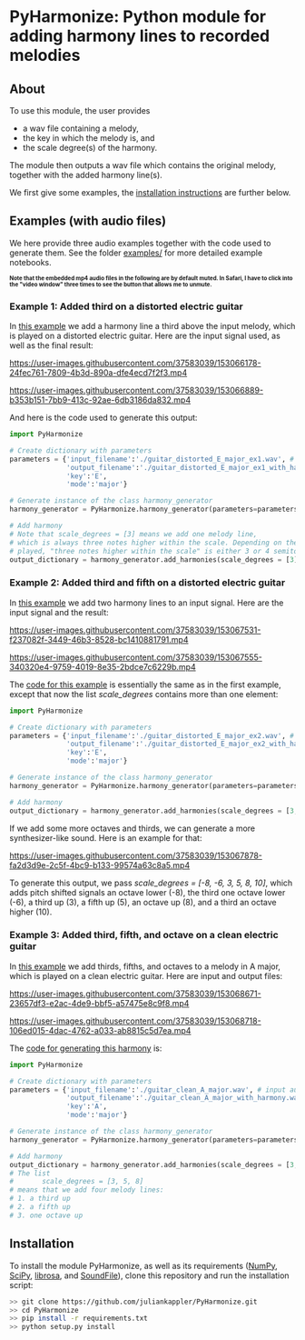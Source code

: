 # PyHarmonize: Python module for adding harmony lines to recorded melodies

## About

To use this module, the user provides

* a wav file containing a melody,
* the key in which the melody is, and
* the scale degree(s) of the harmony.

The module then outputs a wav file which contains the original melody, together with the added harmony line(s).

We first give some examples, the <a href="#installation">installation instructions</a> are further below.

## Examples (with audio files)

We here provide three audio examples together with the code used to generate them. See the folder [examples/](examples/) for more detailed example notebooks. 

<sub><sup>**Note that the embedded mp4 audio files in the following are by default muted. In Safari, I have to click into the "video window" three times to see the button that allows me to unmute.**</sub></sup>

### Example 1: Added third on a distorted electric guitar

In [this example](examples/guitar%20distorted%20-%20E%20major%20-%20example%201.ipynb) we add a harmony line a third above the input melody, which is played on a distorted electric guitar. Here are the input signal used, as well as the final result:

https://user-images.githubusercontent.com/37583039/153066178-24fec761-7809-4b3d-890a-dfe4ecd7f2f3.mp4

https://user-images.githubusercontent.com/37583039/153066889-b353b151-7bb9-413c-92ae-6db3186da832.mp4

And here is the code used to generate this output:

```Python
import PyHarmonize

# Create dictionary with parameters
parameters = {'input_filename':'./guitar_distorted_E_major_ex1.wav', # input audio is in the key of E major
              'output_filename':'./guitar_distorted_E_major_ex1_with_harmony.wav',
              'key':'E',
              'mode':'major'}

# Generate instance of the class harmony_generator
harmony_generator = PyHarmonize.harmony_generator(parameters=parameters)

# Add harmony
# Note that scale_degrees = [3] means we add one melody line,
# which is always three notes higher within the scale. Depending on the note
# played, "three notes higher within the scale" is either 3 or 4 semitones up.
output_dictionary = harmony_generator.add_harmonies(scale_degrees = [3])
```

### Example 2: Added third and fifth on a distorted electric guitar

In [this example](examples/guitar%20distorted%20-%20E%20major%20-%20example%202.ipynb) we add two harmony lines to an input signal. Here are the input signal and the result:

https://user-images.githubusercontent.com/37583039/153067531-f237082f-3449-46b3-8528-bc1410881791.mp4

https://user-images.githubusercontent.com/37583039/153067555-340320e4-9759-4019-8e35-2bdce7c6229b.mp4

The [code for this example](examples/guitar%20distorted%20-%20E%20major%20-%20example%202.ipynb) is essentially the same as in the first example, except that now the list <i>scale_degrees</i> contains more than one element:

```Python
import PyHarmonize

# Create dictionary with parameters
parameters = {'input_filename':'./guitar_distorted_E_major_ex2.wav', # input audio is in the key of E major
              'output_filename':'./guitar_distorted_E_major_ex2_with_harmony.wav',
              'key':'E',
              'mode':'major'}

# Generate instance of the class harmony_generator
harmony_generator = PyHarmonize.harmony_generator(parameters=parameters)

# Add harmony
output_dictionary = harmony_generator.add_harmonies(scale_degrees = [3, 5]) # add third and fifth
```

If we add some more octaves and thirds, we can generate a more synthesizer-like sound. Here is an example for that:

https://user-images.githubusercontent.com/37583039/153067878-fa2d3d9e-2c5f-4bc9-b133-99574a63c8a5.mp4

To generate this output, we pass <i>scale_degrees = [-8, -6, 3, 5, 8, 10]</i>, which adds pitch shifted signals an octave lower (-8), the third one octave lower (-6), a third up (3), a fifth up (5), an octave up (8), and a third an octave higher (10).

### Example 3: Added third, fifth, and octave on a clean electric guitar

In [this example](examples/guitar%20clean%20-%20A%20major.ipynb) we add thirds, fifths, and octaves to a melody in A major, which is played on a clean electric guitar. Here are input and output files:

https://user-images.githubusercontent.com/37583039/153068671-23657df3-e2ac-4de9-bbf5-a57475e8c9f8.mp4


https://user-images.githubusercontent.com/37583039/153068718-106ed015-4dac-4762-a033-ab8815c5d7ea.mp4


The [code for generating this harmony](examples/guitar%20clean%20-%20A%20major.ipynb) is:

```Python
import PyHarmonize

# Create dictionary with parameters
parameters = {'input_filename':'./guitar_clean_A_major.wav', # input audio is in the key of A major
              'output_filename':'./guitar_clean_A_major_with_harmony.wav',
              'key':'A',
              'mode':'major'}

# Generate instance of the class harmony_generator
harmony_generator = PyHarmonize.harmony_generator(parameters=parameters)

# Add harmony
output_dictionary = harmony_generator.add_harmonies(scale_degrees = [3,5,8])
# The list
#       scale_degrees = [3, 5, 8]
# means that we add four melody lines:
# 1. a third up
# 2. a fifth up
# 3. one octave up
```

## <a id="installation">  Installation

To install the module PyHarmonize, as well as its requirements ([NumPy](https://numpy.org/), [SciPy](https://scipy.org/), [librosa](https://librosa.org/), and [SoundFile](https://github.com/bastibe/python-soundfile)), clone this repository and run the installation script:

```bash
>> git clone https://github.com/juliankappler/PyHarmonize.git
>> cd PyHarmonize
>> pip install -r requirements.txt
>> python setup.py install
```
